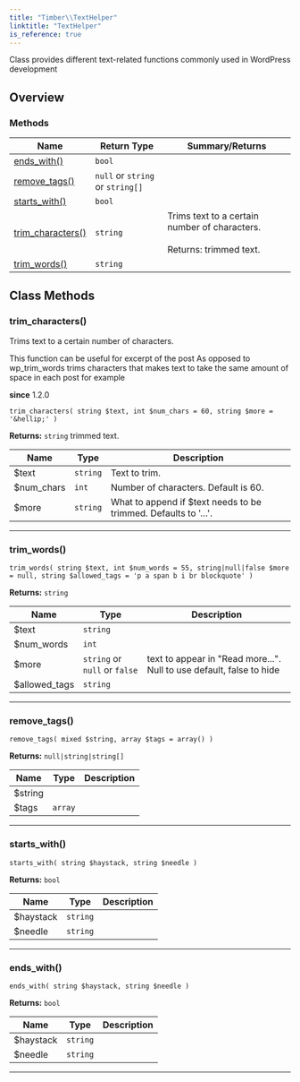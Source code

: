 ```yaml
---
title: "Timber\\​TextHelper"
linktitle: "TextHelper"
is_reference: true
---
```


Class provides different text-related functions commonly used in WordPress development

<!--more-->

## Overview

### Methods

<div class="table-methods">

| Name | Return Type | Summary/Returns |
| --- | --- | --- |
| <span class="method-name">[ends_with()](#ends_with)</span> | <span class="method-type">`bool`</span> | <span class="method-description"></span> |
| <span class="method-name">[remove_tags()](#remove_tags)</span> | <span class="method-type">`null` or `string` or `string[]`</span> | <span class="method-description"></span> |
| <span class="method-name">[starts_with()](#starts_with)</span> | <span class="method-type">`bool`</span> | <span class="method-description"></span> |
| <span class="method-name">[trim_characters()](#trim_characters)</span> | <span class="method-type">`string`</span> | <span class="method-description">Trims text to a certain number of characters.<br><br><span class="method-return"><span class="method-return-label">Returns:</span> trimmed text.</span></span> |
| <span class="method-name">[trim_words()](#trim_words)</span> | <span class="method-type">`string`</span> | <span class="method-description"></span> |

</div>


## Class Methods

### trim\_characters()

Trims text to a certain number of characters.

This function can be useful for excerpt of the post
As opposed to wp_trim_words trims characters that makes text to
take the same amount of space in each post for example

**since** 1.2.0

`trim_characters( string $text, int $num_chars = 60, string $more = '&hellip;' )`

**Returns:** `string` trimmed text.

| Name | Type | Description |
| --- | --- | --- |
| $text | `string` | Text to trim. |
| $num_chars | `int` | Number of characters. Default is 60. |
| $more | `string` | What to append if $text needs to be trimmed. Defaults to '&hellip;'. |

---

### trim\_words()

`trim_words( string $text, int $num_words = 55, string|null|false $more = null, string $allowed_tags = 'p a span b i br blockquote' )`

**Returns:** `string` 

| Name | Type | Description |
| --- | --- | --- |
| $text | `string` |  |
| $num_words | `int` |  |
| $more | `string` or `null` or `false` | text to appear in "Read more...". Null to use default, false to hide |
| $allowed_tags | `string` |  |

---

### remove\_tags()

`remove_tags( mixed $string, array $tags = array() )`

**Returns:** `null|string|string[]` 

| Name | Type | Description |
| --- | --- | --- |
| $string |  |  |
| $tags | `array` |  |

---

### starts\_with()

`starts_with( string $haystack, string $needle )`

**Returns:** `bool` 

| Name | Type | Description |
| --- | --- | --- |
| $haystack | `string` |  |
| $needle | `string` |  |

---

### ends\_with()

`ends_with( string $haystack, string $needle )`

**Returns:** `bool` 

| Name | Type | Description |
| --- | --- | --- |
| $haystack | `string` |  |
| $needle | `string` |  |

---

